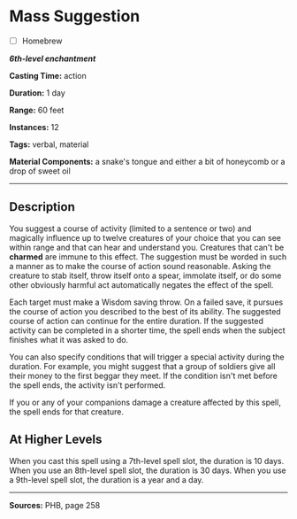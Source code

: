 # Mass Suggestion

- [ ] Homebrew

***6th-level enchantment***

**Casting Time:** action

**Duration:** 1 day

**Range:** 60 feet

**Instances:** 12

**Tags:** verbal, material

**Material Components:** a snake's tongue and either a bit of honeycomb or a drop of sweet oil

---

## Description
You suggest a course of activity (limited to a sentence or two) and magically influence up to twelve creatures of your choice that you can see within range and that can hear and understand you.
Creatures that can't be **charmed** are immune to this effect.
The suggestion must be worded in such a manner as to make the course of action sound reasonable.
Asking the creature to stab itself, throw itself onto a spear, immolate itself, or do some other obviously harmful act automatically negates the effect of the spell.

Each target must make a Wisdom saving throw.
On a failed save, it pursues the course of action you described to the best of its ability.
The suggested course of action can continue for the entire duration.
If the suggested activity can be completed in a shorter time, the spell ends when the subject finishes what it was asked to do.

You can also specify conditions that will trigger a special activity during the duration.
For example, you might suggest that a group of soldiers give all their money to the first beggar they meet.
If the condition isn't met before the spell ends, the activity isn't performed.

If you or any of your companions damage a creature affected by this spell, the spell ends for that creature.

## At Higher Levels
When you cast this spell using a 7th-level spell slot, the duration is 10 days.
When you use an 8th-level spell slot, the duration is 30 days.
When you use a 9th-level spell slot, the duration is a year and a day.

---

**Sources:** PHB, page 258
